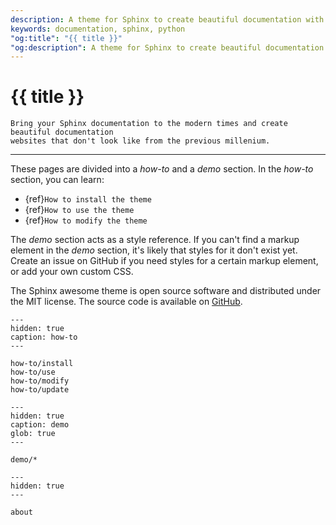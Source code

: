 ```yaml
---
description: A theme for Sphinx to create beautiful documentation with Python.
keywords: documentation, sphinx, python
"og:title": "{{ title }}"
"og:description": A theme for Sphinx to create beautiful documentation with Python.
---
```


# {{ title }}

```{rst-class} lead
Bring your Sphinx documentation to the modern times and create beautiful documentation
websites that don't look like from the previous millenium.
```

---

These pages are divided into a _how-to_ and a _demo_ section. In the _how-to_ section,
you can learn:

- {ref}`How to install the theme`
- {ref}`How to use the theme`
- {ref}`How to modify the theme`

The _demo_ section acts as a style reference. If you can't find a markup element in the
_demo_ section, it's likely that styles for it don't exist yet. Create an issue on
GitHub if you need styles for a certain markup element, or add your own custom CSS.

The Sphinx awesome theme is open source software and distributed under the MIT license.
The source code is available on [GitHub](https://github.com/kai687/sphinxawesome-theme).

<!-- vale Google.Headings = NO -->
<!-- vale 18F.Headings = NO -->

```{toctree}
---
hidden: true
caption: how-to
---

how-to/install
how-to/use
how-to/modify
how-to/update
```

```{toctree}
---
hidden: true
caption: demo
glob: true
---

demo/*
```

```{toctree}
---
hidden: true
---

about
```

